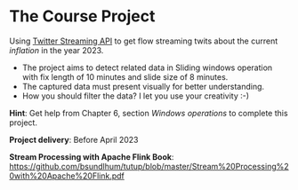 # The Course Project

Using [Twitter Streaming API](https://nightlies.apache.org/flink/flink-docs-release-1.13/docs/connectors/datastream/twitter/) 
to get flow streaming twits about the current _inflation_ in the year 2023.

- The project aims to detect related data in Sliding windows operation with fix length of 10 minutes and slide size of 8 minutes.
- The captured data must present visually for better understanding.
- How you should filter the data? I let you use your creativity :-)

**Hint**: Get help from Chapter 6, section _Windows operations_ to complete this project.

**Project delivery**: Before April 2023

**Stream Processing with Apache Flink Book**: https://github.com/bsundlhum/tutup/blob/master/Stream%20Processing%20with%20Apache%20Flink.pdf

